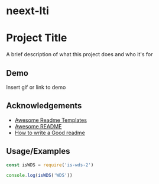 # neext-lti


# Project Title

A brief description of what this project does and who it's for



## Demo

Insert gif or link to demo


## Acknowledgements

 - [Awesome Readme Templates](https://awesomeopensource.com/project/elangosundar/awesome-README-templates)
 - [Awesome README](https://github.com/matiassingers/awesome-readme)
 - [How to write a Good readme](https://bulldogjob.com/news/449-how-to-write-a-good-readme-for-your-github-project)




## Usage/Examples

```javascript
const isWDS = require('is-wds-2')

console.log(isWDS('WDS'))
```


